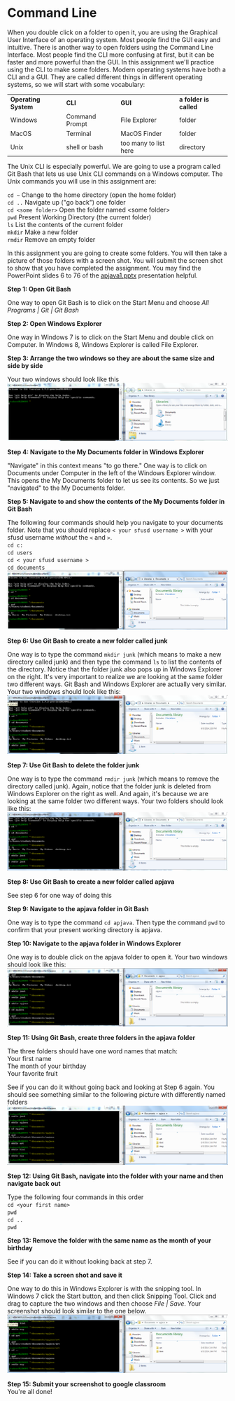 Command Line
================

When you double click on a folder to open it, you are using the Graphical User Interface of an operating system. Most people find the GUI easy and intuitive. There is another way to open folders using the Command Line Interface. Most people find the CLI more confusing at first, but it can be faster and more powerful than the GUI. In this assignment we'll practice using the CLI to make some folders. Modern operating systems have both a CLI and a GUI. They are called different things in different operating systems, so we will start with some vocabulary:

<table style="width:100%">
  <tr>
    <td><strong>Operating System</strong></td>
    <td><strong>CLI</strong></td> 
    <td><strong>GUI</strong></td>
    <td><strong>a folder is called</strong></td>
  </tr>
  <tr>
    <td>Windows</td>
    <td>Command Prompt</td> 
    <td>File Explorer</td>
    <td>folder</td>
  </tr>
  <tr>
    <td>MacOS</td>
    <td>Terminal</td> 
    <td>MacOS Finder</td>
    <td>folder</td>
  </tr>
  <tr>
    <td>Unix</td>
    <td>shell or bash</td> 
    <td>too many to list here</td>
    <td>directory</td>
  </tr>
</table>

The Unix CLI is especially powerful. We are going to use a program called Git Bash that lets us use Unix CLI commands on a Windows computer. The Unix commands you will use in this assignment are:

`cd ~`					Change to the home directory (open the home folder)  
`cd ..`					Navigate up ("go back") one folder  
`cd <some folder>`	Open the folder named \<some folder\>  
`pwd`					Present Working Directory (the current folder)  
`ls`						List the contents of the current folder  
`mkdir`					Make a new folder  
`rmdir`					Remove an empty folder  

In this assignment you are going to create some folders. You will then take a picture of those folders with a screen shot. You will submit the screen shot to show that you have completed the assignment. You may find the PowerPoint slides 6 to 76 of the [apjava1.pptx](https://drive.google.com/open?id=0Bz2ZkT6qWPYTVkF4Q19aZ3dfdk0) presentation helpful.

**Step 1: Open Git Bash**

One way to open Git Bash is to click on the Start Menu and choose *All Programs | Git | Git Bash*

**Step 2: Open Windows Explorer**

One way in Windows 7 is to click on the Start Menu and double click on Computer. In Windows 8, Windows Explorer is called File Explorer.

**Step 3: Arrange the two windows so they are about the same size and side by side**

Your two windows should look like this  
![Image 1](/images/CLI1.png)

**Step 4: Navigate to the My Documents folder in Windows Explorer**

"Navigate" in this context means "to go there." One way is to click on Documents under Computer in the left of the Windows Explorer window. This opens the My Documents folder to let us see its contents. So we just "navigated" to the My Documents folder.

**Step 5: Navigate to and show the contents of the My Documents folder in Git Bash**  

The following four commands should help you navigate to your documents folder. Note that you should replace `< your sfusd username >` with your sfusd username *without* the `<` and `>`.  
`cd c:`  
`cd users`  
`cd < your sfusd username >`  
`cd documents`   
![Image 2](/images/CLI2.png)

**Step 6: Use Git Bash to create a new folder called junk**

One way is to type the command `mkdir junk` (which means to make a new directory called junk) and then type the command `ls` to list the contents of the directory. Notice that the folder junk also pops up in Windows Explorer on the right. It's very important to realize we are looking at the same folder two different ways. Git Bash and Windows Explorer are actually very similar. Your two windows should look like this:  
![Image 3](/images/CLI3.png)

**Step 7: Use Git Bash to delete the folder  junk**

One way is to type the command `rmdir junk` (which means to remove the directory called junk). Again, notice that the folder junk is deleted from Windows Explorer on the right as well. And again, it's because we are looking at the same folder two different ways.  Your two folders should look like this:
![Image 3.5](/images/CLI35.png)

**Step 8: Use Git Bash to create a new folder called apjava**

See step 6 for one way of doing this

**Step 9: Navigate to the apjava folder in Git Bash**

One way is to type the command `cd apjava`. Then type the command `pwd` to confirm that your present working directory is apjava.

**Step 10: Navigate to the apjava folder in Windows Explorer**

One way is to double click on the apjava folder to open it. Your two windows should look like this:  
![Image 4](/images/CLI4.png)

**Step 11: Using Git Bash, create three folders in the apjava folder**

The three folders should have one word names that match:  
Your first name  
The month of your birthday  
Your favorite fruit  

See if you can do it without going back and looking at Step 6 again. You should see something similar to the following picture with differently named folders  
![Image 5](/images/CLI5.png)

**Step 12: Using Git Bash, navigate into the folder with your name and then navigate back out**

Type the following four commands in this order  
`cd <your first name>`  
`pwd`  
`cd ..`  
`pwd`  

**Step 13: Remove the folder with the same name as the month of your birthday**

See if you can do it without looking back at step 7.

**Step 14: Take a screen shot and save it**

One way to do this in Windows Explorer is with the snipping tool. In Windows 7 click the Start button, and then click Snipping Tool. Click and drag to capture the two windows and then choose *File | Save*. Your screenshot should look similar to the one below.  
![Image 6](/images/CLI6.png)

**Step 15: Submit your screenshot to google classroom**     
You're all done!
